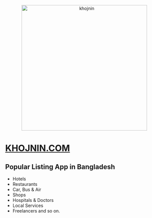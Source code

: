 <p align="center">
  <a href="https://khojnin.com/">
    <img
      alt="khojnin"
      src="https://i.ibb.co/1GSLGyH/logo.png"
      width="400"
    />
  </a>
</p>

# [KHOJNIN.COM](https://khojnin.com)
## Popular Listing App in Bangladesh
- Hotels
- Restaurants
- Car, Bus & Air
- Shops
- Hospitals & Doctors
- Local Services
- Freelancers and so on.
